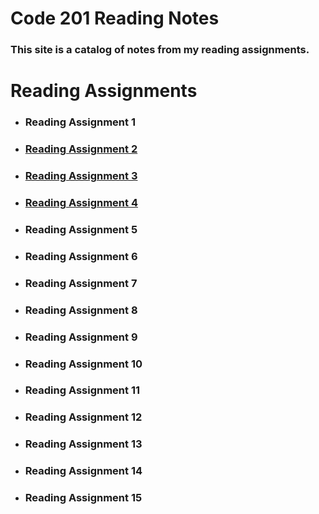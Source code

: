 # Code 201 Reading Notes
### This site is a catalog of notes from my reading assignments.

# Reading Assignments

* ### Reading Assignment 1

* ### [Reading Assignment 2](RA-2.md)

* ### [Reading Assignment 3](RA-3.md)

* ### [Reading Assignment 4](RA-4.md)

* ### Reading Assignment 5

* ### Reading Assignment 6

* ### Reading Assignment 7

* ### Reading Assignment 8

* ### Reading Assignment 9

* ### Reading Assignment 10

* ### Reading Assignment 11

* ### Reading Assignment 12

* ### Reading Assignment 13

* ### Reading Assignment 14

* ### Reading Assignment 15


